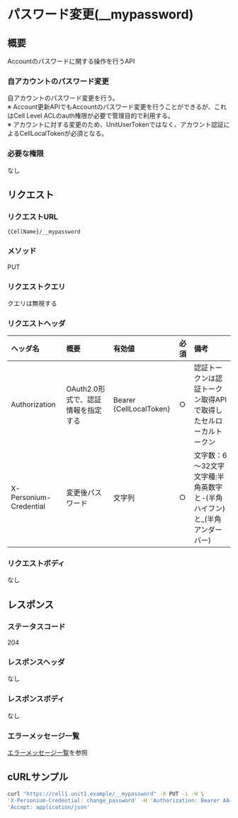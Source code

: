 # パスワード変更(\__mypassword)
## 概要
Accountのパスワードに関する操作を行うAPI
### 自アカウントのパスワード変更
自アカウントのパスワード変更を行う。  
※ Account更新APIでもAccountのパスワード変更を行うことができるが、これはCell Level ACLのauth権限が必要で管理目的で利用する。  
※ アカウントに対する変更のため、UnitUserTokenではなく、アカウント認証によるCellLocalTokenが必須となる。

### 必要な権限
なし

## リクエスト
### リクエストURL
```
{CellName}/__mypassword
```
### メソッド
PUT
### リクエストクエリ
クエリは無視する
### リクエストヘッダ
|ヘッダ名|概要|有効値|必須|備考|
|:--|:--|:--|:--|:--|
|Authorization|OAuth2.0形式で、認証情報を指定する|Bearer {CellLocalToken}|○|認証トークンは認証トークン取得APIで取得したセルローカルトークン|
|X-Personium-Credential|変更後パスワード|文字列|○|文字数：6&#65374;32文字<br>文字種:半角英数字と-(半角ハイフン)と_(半角アンダーバー)|
### リクエストボディ
なし


## レスポンス
### ステータスコード
204
### レスポンスヘッダ
なし
### レスポンスボディ
なし
### エラーメッセージ一覧
[エラーメッセージ一覧](004_Error_Messages.md)を参照


## cURLサンプル
```sh
curl "https://cell1.unit1.example/__mypassword" -X PUT -i -H \
'X-Personium-Credential: change_password' -H 'Authorization: Bearer AA~4l...(省略)........auMhw' -H \
'Accept: application/json'
```

